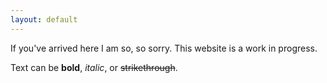 ```yaml
---
layout: default
---
```


If you've arrived here I am so, so sorry. This website is a work in progress.

Text can be **bold**, _italic_, or ~~strikethrough~~.
